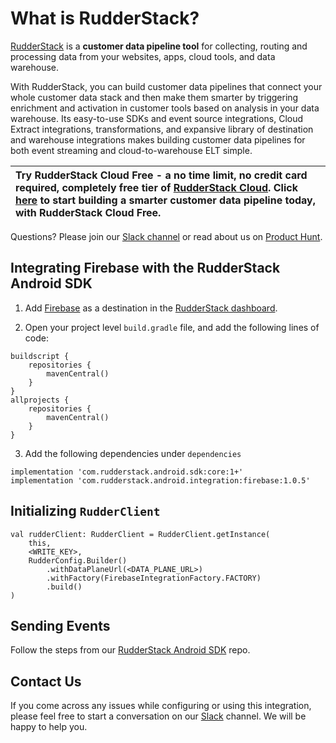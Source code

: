 
# What is RudderStack?

[RudderStack](https://rudderstack.com/) is a **customer data pipeline tool** for collecting, routing and processing data from your websites, apps, cloud tools, and data warehouse.

With RudderStack, you can build customer data pipelines that connect your whole customer data stack and then make them smarter by triggering enrichment and activation in customer tools based on analysis in your data warehouse. Its easy-to-use SDKs and event source integrations, Cloud Extract integrations, transformations, and expansive library of destination and warehouse integrations makes building customer data pipelines for both event streaming and cloud-to-warehouse ELT simple.

| Try **RudderStack Cloud Free** - a no time limit, no credit card required, completely free tier of [RudderStack Cloud](https://resources.rudderstack.com/rudderstack-cloud). Click [here](https://app.rudderlabs.com/signup?type=freetrial) to start building a smarter customer data pipeline today, with RudderStack Cloud Free. |
|:------|

Questions? Please join our [Slack channel](https://resources.rudderstack.com/join-rudderstack-slack) or read about us on [Product Hunt](https://www.producthunt.com/posts/rudderstack).

## Integrating Firebase with the RudderStack Android SDK

1. Add [Firebase](https://firebase.google.com) as a destination in the [RudderStack dashboard](https://app.rudderstack.com/).

2. Open your project level ```build.gradle``` file, and add the following lines of code:
```
buildscript {
    repositories {
        mavenCentral()
    }
}
allprojects {
    repositories {
        mavenCentral()
    }
}
```
3. Add the following dependencies under ```dependencies```
```
implementation 'com.rudderstack.android.sdk:core:1+'
implementation 'com.rudderstack.android.integration:firebase:1.0.5'
```

## Initializing ```RudderClient```

```
val rudderClient: RudderClient = RudderClient.getInstance(
    this,
    <WRITE_KEY>,
    RudderConfig.Builder()
        .withDataPlaneUrl(<DATA_PLANE_URL>)
        .withFactory(FirebaseIntegrationFactory.FACTORY)
        .build()
)
```

## Sending Events

Follow the steps from our [RudderStack Android SDK](https://github.com/rudderlabs/rudder-sdk-android#send-events) repo.

## Contact Us

If you come across any issues while configuring or using this integration, please feel free to start a conversation on our [Slack](https://resources.rudderstack.com/join-rudderstack-slack) channel. We will be happy to help you.
